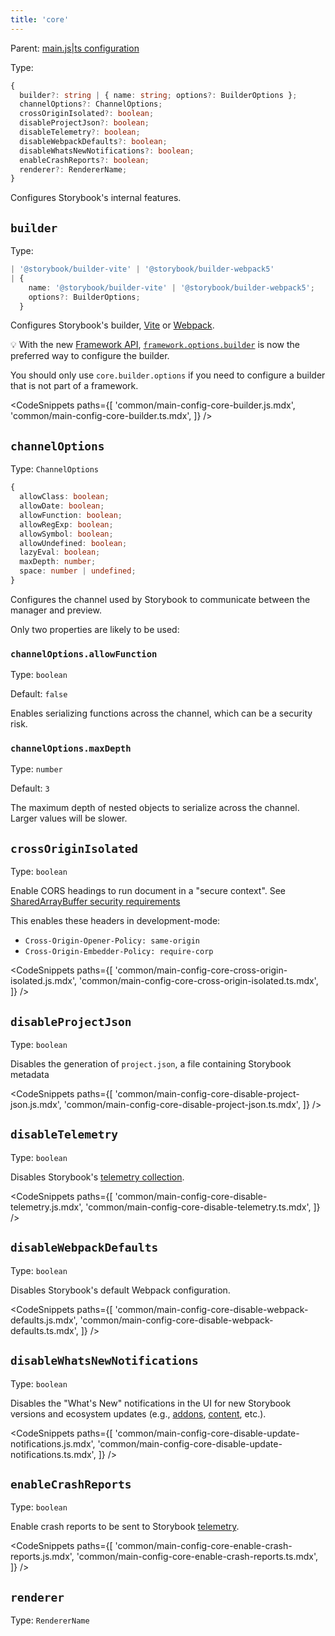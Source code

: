 ```yaml
---
title: 'core'
---
```


Parent: [main.js|ts configuration](./main-config.md)

Type:

```ts
{
  builder?: string | { name: string; options?: BuilderOptions };
  channelOptions?: ChannelOptions;
  crossOriginIsolated?: boolean;
  disableProjectJson?: boolean;
  disableTelemetry?: boolean;
  disableWebpackDefaults?: boolean;
  disableWhatsNewNotifications?: boolean;
  enableCrashReports?: boolean;
  renderer?: RendererName;
}
```

Configures Storybook's internal features.

## `builder`

Type:

```ts
| '@storybook/builder-vite' | '@storybook/builder-webpack5'
| {
    name: '@storybook/builder-vite' | '@storybook/builder-webpack5';
    options?: BuilderOptions;
  }
```

Configures Storybook's builder, [Vite](../builders/vite.md) or [Webpack](../builders/webpack.md).

<div class="aside">

💡 With the new [Framework API](./new-frameworks.md), [`framework.options.builder`](./main-config-framework.md#optionsbuilder) is now the preferred way to configure the builder.

You should only use `core.builder.options` if you need to configure a builder that is not part of a framework.

</div>

<!-- prettier-ignore-start -->

<CodeSnippets
  paths={[
    'common/main-config-core-builder.js.mdx',
    'common/main-config-core-builder.ts.mdx',
  ]}
/>

<!-- prettier-ignore-end -->

## `channelOptions`

Type: `ChannelOptions`

```ts
{
  allowClass: boolean;
  allowDate: boolean;
  allowFunction: boolean;
  allowRegExp: boolean;
  allowSymbol: boolean;
  allowUndefined: boolean;
  lazyEval: boolean;
  maxDepth: number;
  space: number | undefined;
}
```

Configures the channel used by Storybook to communicate between the manager and preview.

Only two properties are likely to be used:

### `channelOptions.allowFunction`

Type: `boolean`

Default: `false`

Enables serializing functions across the channel, which can be a security risk.

### `channelOptions.maxDepth`

Type: `number`

Default: `3`

The maximum depth of nested objects to serialize across the channel. Larger values will be slower.

## `crossOriginIsolated`

Type: `boolean`

Enable CORS headings to run document in a "secure context". See [SharedArrayBuffer security requirements](https://developer.mozilla.org/en-US/docs/Web/JavaScript/Reference/Global_Objects/SharedArrayBuffer#security_requirements)

This enables these headers in development-mode:

- `Cross-Origin-Opener-Policy: same-origin`
- `Cross-Origin-Embedder-Policy: require-corp`

<!-- prettier-ignore-start -->

<CodeSnippets
  paths={[
    'common/main-config-core-cross-origin-isolated.js.mdx',
    'common/main-config-core-cross-origin-isolated.ts.mdx',
  ]}
/>

<!-- prettier-ignore-end -->

## `disableProjectJson`

Type: `boolean`

Disables the generation of `project.json`, a file containing Storybook metadata

<!-- prettier-ignore-start -->

<CodeSnippets
  paths={[
    'common/main-config-core-disable-project-json.js.mdx',
    'common/main-config-core-disable-project-json.ts.mdx',
  ]}
/>

<!-- prettier-ignore-end -->

## `disableTelemetry`

Type: `boolean`

Disables Storybook's [telemetry collection](../configure/telemetry.md).

<!-- prettier-ignore-start -->

<CodeSnippets
  paths={[
    'common/main-config-core-disable-telemetry.js.mdx',
    'common/main-config-core-disable-telemetry.ts.mdx',
  ]}
/>

<!-- prettier-ignore-end -->

## `disableWebpackDefaults`

Type: `boolean`

Disables Storybook's default Webpack configuration.

<!-- prettier-ignore-start -->

<CodeSnippets
  paths={[
    'common/main-config-core-disable-webpack-defaults.js.mdx',
    'common/main-config-core-disable-webpack-defaults.ts.mdx',
  ]}
/>

<!-- prettier-ignore-end -->

## `disableWhatsNewNotifications`

Type: `boolean`

Disables the "What's New" notifications in the UI for new Storybook versions and ecosystem updates (e.g., [addons](https://storybook.js.org/integrations/), [content](https://storybook.js.org/blog/), etc.).

<!-- prettier-ignore-start -->

<CodeSnippets
  paths={[
    'common/main-config-core-disable-update-notifications.js.mdx',
    'common/main-config-core-disable-update-notifications.ts.mdx',
  ]}
/>

<!-- prettier-ignore-end -->

## `enableCrashReports`

Type: `boolean`

Enable crash reports to be sent to Storybook [telemetry](../configure/telemetry.md).

<!-- prettier-ignore-start -->

<CodeSnippets
  paths={[
    'common/main-config-core-enable-crash-reports.js.mdx',
    'common/main-config-core-enable-crash-reports.ts.mdx',
  ]}
/>

<!-- prettier-ignore-end -->

## `renderer`

Type: `RendererName`

<!-- TODO: Is this used? Should it be documented? -->
